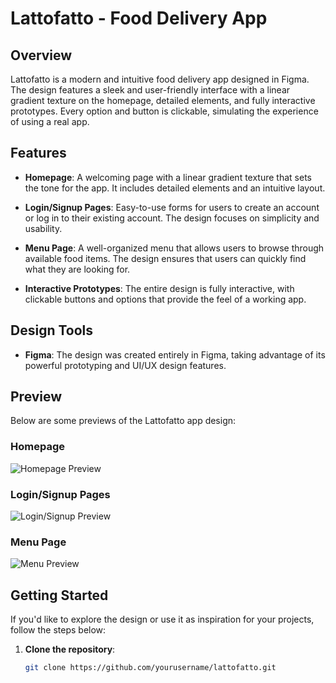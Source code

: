 # Lattofatto - Food Delivery App

## Overview

Lattofatto is a modern and intuitive food delivery app designed in Figma. The design features a sleek and user-friendly interface with a linear gradient texture on the homepage, detailed elements, and fully interactive prototypes. Every option and button is clickable, simulating the experience of using a real app.

## Features

- **Homepage**: A welcoming page with a linear gradient texture that sets the tone for the app. It includes detailed elements and an intuitive layout.
  
- **Login/Signup Pages**: Easy-to-use forms for users to create an account or log in to their existing account. The design focuses on simplicity and usability.

- **Menu Page**: A well-organized menu that allows users to browse through available food items. The design ensures that users can quickly find what they are looking for.

- **Interactive Prototypes**: The entire design is fully interactive, with clickable buttons and options that provide the feel of a working app.

## Design Tools

- **Figma**: The design was created entirely in Figma, taking advantage of its powerful prototyping and UI/UX design features.

## Preview

Below are some previews of the Lattofatto app design:

### Homepage
![Homepage Preview](images/homepage.png)

### Login/Signup Pages
![Login/Signup Preview](images/login_signup.png)

### Menu Page
![Menu Preview](images/menu.png)

## Getting Started

If you'd like to explore the design or use it as inspiration for your projects, follow the steps below:

1. **Clone the repository**:
   ```bash
   git clone https://github.com/yourusername/lattofatto.git

